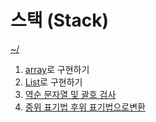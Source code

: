 # 스택 (Stack)

[~/](https://github.com/42-DataStructure-2022-2-3/yeblee)
1. [array](https://github.com/42-DataStructure-2022-2-3/yeblee/tree/main/2_Stack/1_ArrayStack)로 구현하기
2. [List](https://github.com/42-DataStructure-2022-2-3/yeblee/tree/main/2_Stack/1_LinkedStack)로 구현하기
2. [역순 문자열 및 괄호 검사](https://github.com/42-DataStructure-2022-2-3/yeblee/tree/main/2_Stack/2_Application1)
3. [중위 표기법 후위 표기법으로변환](https://github.com/42-DataStructure-2022-2-3/yeblee/tree/main/2_Stack/2_Application2)
<br>